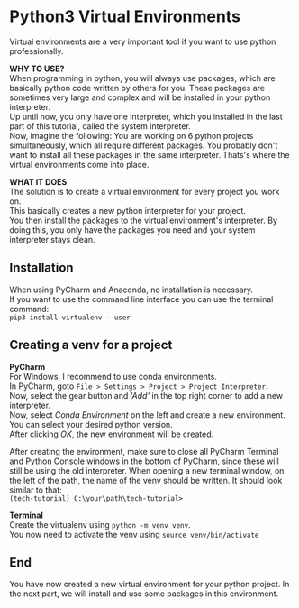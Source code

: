 # Python3 Virtual Environments
Virtual environments are a very important tool if you want to use python professionally.  

**WHY TO USE?**  
When programming in python, you will always use packages, which are basically python code written by others for you.
These packages are sometimes very large and complex and will be installed in your python interpreter.  
Up until now, you only have one interpreter, which you installed in the last part of this tutorial, called the system interpreter.  
Now, imagine the following: You are working on 6 python projects simultaneously, which all require different packages. You probably don't want to install all these packages in the same interpreter.
Thats's where the virtual environments come into place.  

**WHAT IT DOES**  
The solution is to create a virtual environment for every project you work on.  
This basically creates a new python interpreter for your project.  
You then install the packages to the virtual environment's interpreter. By doing this, you only have the packages you need and your system interpreter stays clean.

## Installation
When using PyCharm and Anaconda, no installation is necessary.  
If you want to use the command line interface you can use the terminal command:  
`pip3 install virtualenv --user`

## Creating a venv for a project
**PyCharm**  
For Windows, I recommend to use conda environments.  
In PyCharm, goto `File > Settings > Project > Project Interpreter`.  
Now, select the gear button and *'Add'* in the top right corner to add a new interpreter.  
Now, select *Conda Environment* on the left and create a new environment. You can select your desired python version.  
After clicking *OK*, the new environment will be created.  

After creating the environment, make sure to close all PyCharm Terminal and Python Console windows in the bottom of PyCharm, since these will still be using the old interpreter.
When opening a new terminal window, on the left of the path, the name of the venv should be written. It should look similar to that:  
`(tech-tutorial) C:\your\path\tech-tutorial>`

**Terminal**  
Create the virtualenv using 
`python -m venv venv`.  
You now need to activate the venv using 
`source venv/bin/activate`


## End
You have now created a new virtual environment for your python project. In the next part, we will install and use some packages in this environment.